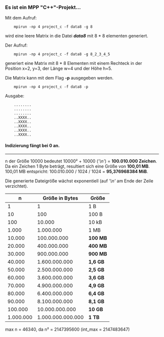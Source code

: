 ### Es ist ein MPP "C++"-Projekt...

Mit dem Aufruf:

        mpirun -np 4 project_c -f data8 -g 8

wird eine leere Matrix in die Datei _**data8**_ mit 8 * 8 elementen generiert.

Der Aufruf:

        mpirun -np 4 project_c -f data8 -g 8_2_3_4_5

generiert eine Matrix mit 8 * 8 Elementen mit einem Rechteck in der
Position x=2, y=3, der Länge w=4 und der Höhe h=5.

Die Matrix kann mit dem Flag __-p__ ausgegeben werden.

        mpirun -np 4 project_c -f data8 -p

Ausgabe:

        ........
        ........
        ........
        ..XXXX..
        ..XXXX..
        ..XXXX..
        ..XXXX..
        ..XXXX..

#### Indizierung fängt bei 0 an.

----

n der Größe 10000 bedeutet 10000² + 10000 (_'\\n'_) = **100.010.000 Zeichen**.
Da ein Zeichen 1 Byte beträgt, resultiert sich eine Größe von **100,01 MB**.
100,01 MB entspricht: 100.010.000 / 1024 / 1024 = **95,376968384 MiB**.

Die generierte Dateigröße wächst exponentiell (auf _'\\n'_ am Ende der Zeile
verzichtet).

n           |Größe in Bytes     |Größe
------------|-------------------|-----
1           |1                  |1 B
10          |100                |100 B
100         |10.000             |10 kB
1.000       |1.000.000          |1 MB
10.000      |100.000.000        |**100 MB**
20.000      |400.000.000        |**400 MB**
30.000      |900.000.000        |**900 MB**
40.000      |1.600.000.000      |**1,6 GB**
50.000      |2.500.000.000      |**2,5 GB**
60.000      |3.600.000.000      |**3,6 GB**
70.000      |4.900.000.000      |**4,9 GB**
80.000      |6.400.000.000      |**6,4 GB**
90.000      |8.100.000.000      |**8,1 GB**
100.000     |10.000.000.000     |**10 GB**
1.000.000   |1.000.000.000.000  |**1 TB**

max n = 46340, da n² = 2147395600 (int_max = 2147483647)